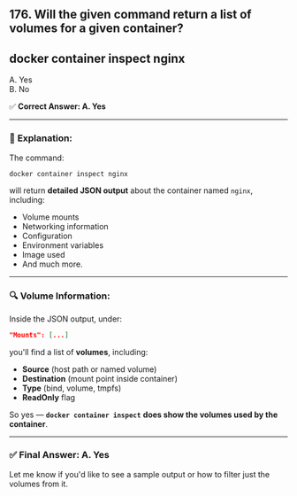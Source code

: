 ## 176. Will the given command return a list of volumes for a given container?
## docker container inspect nginx
A. Yes  
B. No  

✅ **Correct Answer: A. Yes**

---

### 📘 **Explanation:**

The command:

```bash
docker container inspect nginx
```

will return **detailed JSON output** about the container named `nginx`, including:

- Volume mounts  
- Networking information  
- Configuration  
- Environment variables  
- Image used  
- And much more.

---

### 🔍 **Volume Information:**

Inside the JSON output, under:

```json
"Mounts": [...]
```

you'll find a list of **volumes**, including:

- **Source** (host path or named volume)  
- **Destination** (mount point inside container)  
- **Type** (bind, volume, tmpfs)  
- **ReadOnly** flag

So yes — **`docker container inspect`** **does show the volumes used by the container**.

---

### ✅ **Final Answer: A. Yes**  
Let me know if you'd like to see a sample output or how to filter just the volumes from it.
